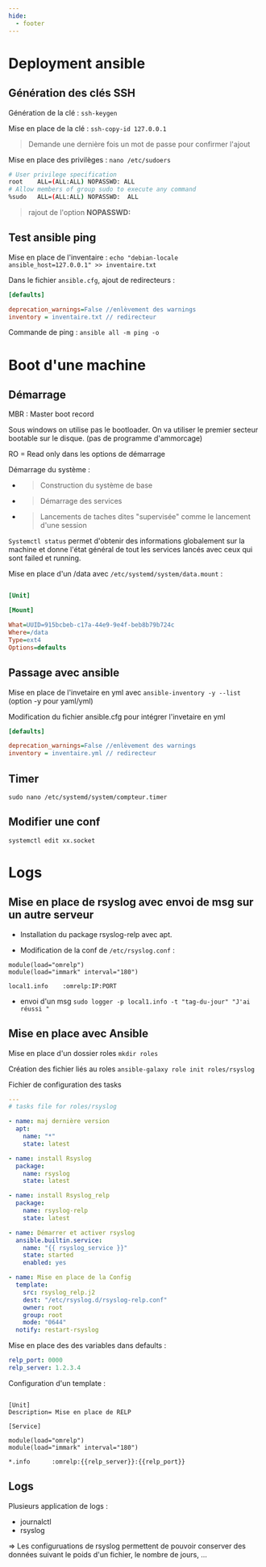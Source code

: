 ```yaml
---
hide:
  - footer
---
```


# Deployment ansible

## Génération des clés SSH

Génération de la clé : ```ssh-keygen ```

Mise en place de la clé : ```ssh-copy-id 127.0.0.1```
 > Demande une dernière fois un mot de passe pour confirmer l'ajout

Mise en place des privilèges : `nano /etc/sudoers`

```bash
# User privilege specification
root    ALL=(ALL:ALL) NOPASSWD: ALL
# Allow members of group sudo to execute any command
%sudo   ALL=(ALL:ALL) NOPASSWD:  ALL
```
> rajout de l'option **NOPASSWD:**

## Test ansible ping

Mise en place de l'inventaire : ```echo "debian-locale ansible_host=127.0.0.1" >> inventaire.txt```

Dans le fichier `ansible.cfg`, ajout de redirecteurs :

``` ini linenums="1"
[defaults]

deprecation_warnings=False //enlèvement des warnings
inventory = inventaire.txt // redirecteur
```

Commande de ping : `ansible all -m ping -o`

# Boot d'une machine

## Démarrage

MBR : Master boot record

Sous windows on utilise pas le bootloader. On va utiliser le premier secteur bootable sur le disque. (pas de programme d'ammorcage)

RO = Read only dans les options de démarrage 

Démarrage du système :

- > Construction du système de base 

- > Démarrage des services 

- > Lancements de taches dites "supervisée" comme le lancement d'une session

`Systemctl status` permet d'obtenir des informations globalement sur la machine et donne l'état général de tout les services lancés avec ceux qui sont failed et running.

Mise en place d'un /data avec `/etc/systemd/system/data.mount` :

```ini linenums="1"

[Unit]

[Mount]

What=UUID=915bcbeb-c17a-44e9-9e4f-beb8b79b724c
Where=/data
Type=ext4
Options=defaults

```

## Passage avec ansible 

Mise en place de l'invetaire en yml avec `ansible-inventory -y --list` (option -y pour yaml/yml)

Modification du fichier ansible.cfg pour intégrer l'invetaire en yml

```ini linenums="1"
[defaults]

deprecation_warnings=False //enlèvement des warnings
inventory = inventaire.yml // redirecteur
```



## Timer

```sudo nano /etc/systemd/system/compteur.timer ```

## Modifier une conf

```systemctl edit xx.socket```


# Logs

## Mise en place de rsyslog avec envoi de msg sur un autre serveur 

- Installation du package rsyslog-relp avec apt.

- Modification de la conf de `/etc/rsyslog.conf` :
```
module(load="omrelp")
module(load="immark" interval="180")

local1.info    :omrelp:IP:PORT
```

- envoi d'un msg `sudo logger -p local1.info -t "tag-du-jour" "J'ai réussi "`

## Mise en place avec Ansible

Mise en place d'un dossier roles `mkdir roles`

Création des fichier liés au roles `ansible-galaxy role init roles/rsyslog`

Fichier de configuration des tasks

```yml linenums="1"
---
# tasks file for roles/rsyslog

- name: maj dernière version
  apt:
    name: "*"
    state: latest

- name: install Rsyslog
  package:
    name: rsyslog
    state: latest

- name: install Rsyslog_relp
  package:
    name: rsyslog-relp
    state: latest

- name: Démarrer et activer rsyslog
  ansible.builtin.service:
    name: "{{ rsyslog_service }}"
    state: started
    enabled: yes

- name: Mise en place de la Config
  template:
    src: rsyslog_relp.j2
    dest: "/etc/rsyslog.d/rsyslog-relp.conf"
    owner: root
    group: root
    mode: "0644"
  notify: restart-rsyslog

```
Mise en place des des variables dans defaults :

```yml linenums="1"
relp_port: 0000
relp_server: 1.2.3.4

```

Configuration d'un template : 

```j2 linenums="1"

[Unit]
Description= Mise en place de RELP

[Service]

module(load="omrelp")
module(load="immark" interval="180")

*.info      :omrelp:{{relp_server}}:{{relp_port}}
```


## Logs

Plusieurs application de logs :

- journalctl
- rsyslog

=> Les configuruations de rsyslog permettent de pouvoir conserver des données suivant le poids d'un fichier, le nombre de jours, ... 